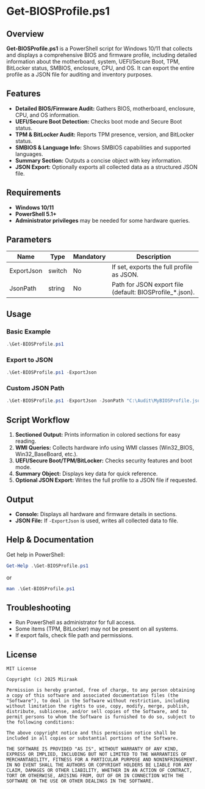 # Get-BIOSProfile.ps1

## Overview
**Get-BIOSProfile.ps1** is a PowerShell script for Windows 10/11 that collects and displays a comprehensive BIOS and firmware profile, including detailed information about the motherboard, system, UEFI/Secure Boot, TPM, BitLocker status, SMBIOS, enclosure, CPU, and OS. It can export the entire profile as a JSON file for auditing and inventory purposes.

## Features
- **Detailed BIOS/Firmware Audit:** Gathers BIOS, motherboard, enclosure, CPU, and OS information.
- **UEFI/Secure Boot Detection:** Checks boot mode and Secure Boot status.
- **TPM & BitLocker Audit:** Reports TPM presence, version, and BitLocker status.
- **SMBIOS & Language Info:** Shows SMBIOS capabilities and supported languages.
- **Summary Section:** Outputs a concise object with key information.
- **JSON Export:** Optionally exports all collected data as a structured JSON file.

## Requirements
- **Windows 10/11**
- **PowerShell 5.1+**
- **Administrator privileges** may be needed for some hardware queries.

## Parameters
| Name       | Type   | Mandatory | Description                                              |
|------------|--------|-----------|----------------------------------------------------------|
| ExportJson | switch | No        | If set, exports the full profile as JSON.                |
| JsonPath   | string | No        | Path for JSON export file (default: BIOSProfile_*.json). |

## Usage

### Basic Example
```powershell
.\Get-BIOSProfile.ps1
```

### Export to JSON
```powershell
.\Get-BIOSProfile.ps1 -ExportJson
```

### Custom JSON Path
```powershell
.\Get-BIOSProfile.ps1 -ExportJson -JsonPath "C:\Audit\MyBIOSProfile.json"
```

## Script Workflow
1. **Sectioned Output:** Prints information in colored sections for easy reading.
2. **WMI Queries:** Collects hardware info using WMI classes (Win32_BIOS, Win32_BaseBoard, etc.).
3. **UEFI/Secure Boot/TPM/BitLocker:** Checks security features and boot mode.
4. **Summary Object:** Displays key data for quick reference.
5. **Optional JSON Export:** Writes the full profile to a JSON file if requested.

## Output
- **Console:** Displays all hardware and firmware details in sections.
- **JSON File:** If `-ExportJson` is used, writes all collected data to file.

## Help & Documentation
Get help in PowerShell:

```powershell
Get-Help .\Get-BIOSProfile.ps1
```

or

```powershell
man .\Get-BIOSProfile.ps1
```

## Troubleshooting
- Run PowerShell as administrator for full access.
- Some items (TPM, BitLocker) may not be present on all systems.
- If export fails, check file path and permissions.

## License
```
MIT License

Copyright (c) 2025 Miiraak

Permission is hereby granted, free of charge, to any person obtaining a copy of this software and associated documentation files (the "Software"), to deal in the Software without restriction, including without limitation the rights to use, copy, modify, merge, publish, distribute, sublicense, and/or sell copies of the Software, and to permit persons to whom the Software is furnished to do so, subject to the following conditions:

The above copyright notice and this permission notice shall be included in all copies or substantial portions of the Software.

THE SOFTWARE IS PROVIDED "AS IS", WITHOUT WARRANTY OF ANY KIND, EXPRESS OR IMPLIED, INCLUDING BUT NOT LIMITED TO THE WARRANTIES OF MERCHANTABILITY, FITNESS FOR A PARTICULAR PURPOSE AND NONINFRINGEMENT. IN NO EVENT SHALL THE AUTHORS OR COPYRIGHT HOLDERS BE LIABLE FOR ANY CLAIM, DAMAGES OR OTHER LIABILITY, WHETHER IN AN ACTION OF CONTRACT, TORT OR OTHERWISE, ARISING FROM, OUT OF OR IN CONNECTION WITH THE SOFTWARE OR THE USE OR OTHER DEALINGS IN THE SOFTWARE.
```